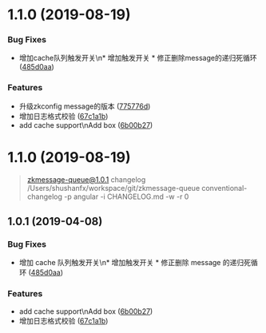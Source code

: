 # 1.1.0 (2019-08-19)


### Bug Fixes

* 增加cache队列触发开关\n* 增加触发开关 * 修正删除message的递归死循环 ([485d0aa](https://github.com/shushanfx/zkmessage-queue/commit/485d0aa))


### Features

* 升级zkconfig message的版本 ([775776d](https://github.com/shushanfx/zkmessage-queue/commit/775776d))
* 增加日志格式校验 ([67c1a1b](https://github.com/shushanfx/zkmessage-queue/commit/67c1a1b))
* add cache support\nAdd box ([6b00b27](https://github.com/shushanfx/zkmessage-queue/commit/6b00b27))



# 1.1.0 (2019-08-19)

> zkmessage-queue@1.0.1 changelog /Users/shushanfx/workspace/git/zkmessage-queue
> conventional-changelog -p angular -i CHANGELOG.md -w -r 0

## 1.0.1 (2019-04-08)

### Bug Fixes

- 增加 cache 队列触发开关\n* 增加触发开关 * 修正删除 message 的递归死循环 ([485d0aa](https://github.com/shushanfx/zkmessage-queue/commit/485d0aa))

### Features

- add cache support\nAdd box ([6b00b27](https://github.com/shushanfx/zkmessage-queue/commit/6b00b27))
- 增加日志格式校验 ([67c1a1b](https://github.com/shushanfx/zkmessage-queue/commit/67c1a1b))
